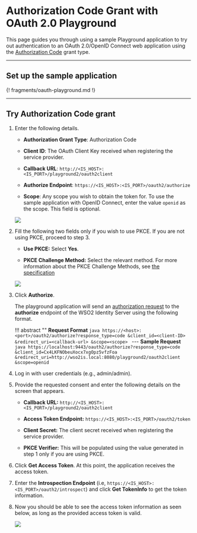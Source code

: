 # Authorization Code Grant with OAuth 2.0 Playground

This page guides you through using a sample Playground application to try out authentication to an OAuth 2.0/OpenID Connect web application using the [Authorization Code]({{base_path}}/references/concepts/authorization/authorization-code-grant/) grant type.

----

## Set up the sample application

{! fragments/oauth-playground.md !}

----

## Try Authorization Code grant 

1.  Enter the following details.

    - **Authorization Grant Type**: Authorization Code 

    - **Client ID**: The OAuth Client Key received when registering the service provider.

    - **Callback URL**: `http://<IS_HOST>:<IS_PORT>/playground2/oauth2client`

    - **Authorize Endpoint**: `https://<IS_HOST>:<IS_PORT>/oauth2/authorize`

    - **Scope**: Any scope you wish to obtain the token for. To use the sample application with OpenID Connect, enter the value `openid` as the scope. This field is optional. 

	<img name='auth-code-without-pkce' src='{{base_path}}/assets/img/samples/auth-code-without-pkce.png' class='img-zoomable'/>

2. Fill the following two fields only if you wish to use PKCE. If you are not using PKCE, proceed to step 3.

	- **Use PKCE:** Select **Yes**. 

	- **PKCE Challenge Method:** Select the relevant method. For more information about the PKCE Challenge Methods, see [the specification](https://tools.ietf.org/html/rfc7636#section-4.2)

	<img name='auth-code-with-pkce' src='{{base_path}}/assets/img/samples/auth-code-with-pkce.png' class='img-zoomable'/>

3. Click **Authorize**. 

	The playground application will send an
	[authorization request](https://tools.ietf.org/html/rfc6749#section-4.1.1)
	to the **authorize** endpoint of the WSO2 Identity Server using the
	following format.

	!!! abstract ""
		**Request Format**
		```java
		https://<host>:<port>/oauth2/authorize?response_type=code
		&client_id=<client-ID>
		&redirect_uri=<callback-url>
		&scope=<scope>
		```
		---
		**Sample Request**
		```java
		https://localhost:9443/oauth2/authorize?response_type=code
		&client_id=Cx4LKFNObeuXocx7xgOpz5vfzFoa
		&redirect_uri=http://wso2is.local:8080/playground2/oauth2client
		&scope=openid
		``` 

4. Log in with user credentials (e.g., admin/admin).  

5. Provide the requested consent and enter the following details on the screen that appears. 

    - **Callback URL:** `http://<IS_HOST>:<IS_PORT>/playground2/oauth2client`

    - **Access Token Endpoint:** `https://<IS_HOST>:<IS_PORT>/oauth2/token` 

    - **Client Secret:** The client secret received when registering the service provider.

	- **PKCE Verifier:** This will be populated using the value generated in step 1 only if you are using PKCE. 

5. Click **Get Access Token**. At this point, the application receives the access token. 

6. Enter the **Introspection Endpoint** (i.e, `https://<IS_HOST>:<IS_PORT>/oauth2/introspect`) and click **Get TokenInfo** to get the token information. 

7.  Now you should be able to see the access token information as seen
    below, as long as the provided access token is valid.  

	<img name='access-token-info' src='{{base_path}}/assets/img/samples/access-token-info.png' class='img-zoomable'/>